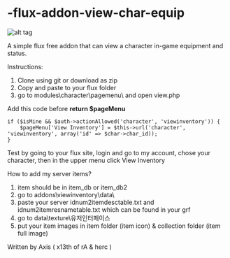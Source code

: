 # -flux-addon-view-char-equip

![alt tag](http://image.prntscr.com/image/e6021e27cf6f48b6b8769866ccc92bc4.png)

A simple flux free addon that can view a character in-game equipment and status. 

Instructions:

1. Clone using git or download as zip
2. Copy and paste to your flux folder
3. go to modules\character\pagemenu\ and open view.php

Add this code before <b>return $pageMenu</b>
```
if ($isMine && $auth->actionAllowed('character', 'viewinventory')) {
	$pageMenu['View Inventory'] = $this->url('character', 'viewinventory', array('id' => $char->char_id));
}
```
Test by going to your flux site, login and go to my account, chose your character, then in the upper menu click View Inventory

How to add my server items?

1. item should be in item_db or item_db2
2. go to addons\viewinventory\data\
3. paste your server idnum2itemdesctable.txt and idnum2itemresnametable.txt which can be found in your grf
3. go to data\texture\유저인터페이스
4. put your item images in item folder (item icon) & collection folder (item full image)



Written by Axis ( x13th of rA & herc )
